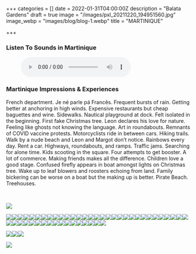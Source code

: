 +++
categories = []
date = 2022-01-31T04:00:00Z
description = "Balata Gardens"
draft = true
image = "/images/pxl_20211220_194951560.jpg"
image_webp = "images/blog/blog-1.webp"
title = "MARTINIQUE"

+++
<p> <p>

### Listen To Sounds in Martinique

<figure> <figcaption></figcaption> <audio controls src="/images/mixed-audio-for-martiniquemp3.mp3"> Your browser does not support the <code>audio</code> element. </audio> </figure> <p>

### Martinique Impressions & Experiences

<span class="impressions">French department. Je né parle pá Francês. Frequent bursts of rain. Getting better at anchoring in high winds. Expensive restaurants but cheap baguettes and wine. Sidewalks. Nautical playground at dock. Felt isolated in the beginning. First fake Christmas tree. Leon declares his love for nature. Feeling like ghosts not knowing the language. Art in roundabouts. Remnants of COVID vaccine protests. Motorcyclists ride in between cars. Hiking trails. Walk by a nude beach and Leon and Margot don’t notice. Rainbows every day. Rent a car. Highways, roundabouts, and ramps. Traffic jams. Searching for alone time. Kids scooting in the square. Four attempts to get booster. A lot of commerce. Making friends makes all the difference. Children love a good stage. Confused firefly appears in boat amongst lights on Christmas tree. Wake up to leaf blowers and roosters echoing from land. Family bickering can be worse on a boat but the making up is better. Pirate Beach. Treehouses.</span>

<br>

![](/images/img_0316.jpg)

![](/images/pxl_20220121_150621772.jpg)![](/images/pxl_20211220_210829291-portrait.jpg)![](/images/pxl_20211207_152212960.jpg)![](/images/pxl_20220102_174650252.jpg)![](/images/pxl_20211230_155101536.jpg)![](/images/pxl_20211220_195043850.jpg)![](/images/img_0203.jpg)![](/images/pxl_20220121_145015238.jpg)![](/images/pxl_20220102_173840084.jpg)![](/images/pxl_20211208_150254654.jpg)![](/images/pxl_20220112_214523036.jpg)![](/images/pxl_20211230_155511503.jpg)![](/images/pxl_20211220_194230001.jpg)![](/images/img_0345.jpg)![](/images/img_0415.jpg)![](/images/img_0428.jpg)![](/images/pxl_20211226_172420775.jpg)![](/images/pxl_20211212_224044952-night.jpg)![](/images/pxl_20220122_220124689.jpg)![](/images/pxl_20220122_135440916.jpg)![](/images/pxl_20220102_191157717.jpg)![](/images/pxl_20220102_181025125.jpg)![](/images/pxl_20220119_221639233.jpg)![](/images/pxl_20220119_213827501.jpg)![](/images/pxl_20211222_203142133.jpg)![](/images/img_0446.jpg)![](/images/pxl_20220123_112425076.jpg)![](/images/pxl_20220121_142353556.jpg)![](/images/pxl_20220120_145707636.jpg)![](/images/pxl_20220102_191248513.jpg)![](/images/img_0364.jpg)![](/images/pxl_20211226_164951572.jpg)![](/images/img_0248.jpg)![](/images/img_0434.jpg)![](/images/pxl_20211229_214435618.jpg)![](/images/pxl_20211205_135922779.jpg)![](/images/pxl_20211226_172158396.jpg)![](/images/img_0356.jpg)![](/images/img_0198.jpg)![](/images/pxl_20211207_152402232.jpg)![](/images/pxl_20211204_213123557.jpg)![](/images/img_0333.jpg)![](/images/img_0170.jpg)![](/images/img_0149.jpg)![](/images/img_0147.jpg)![](/images/img_0073.jpg)![](/images/pxl_20211208_160606469.jpg)![](/images/pxl_20211206_182237692.jpg)

![](/images/pxl_20211203_131639527.jpg)![](/images/pxl_20211208_150335681.jpg)![](/images/img_0024.jpg)

![](/images/img_0020.jpg)            